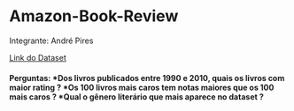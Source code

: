 # Amazon-Book-Review

Integrante: André Pires

[Link do Dataset](https://www.kaggle.com/datasets/mohamedbakhet/amazon-books-reviews?select=books_data.csv)

<h4> Perguntas:
  *Dos livros publicados entre 1990 e 2010, quais os livros com maior rating ?
  *Os 100 livros mais caros tem notas maiores que os 100 mais caros ?
  *Qual o gênero literário que mais aparece no dataset ?
